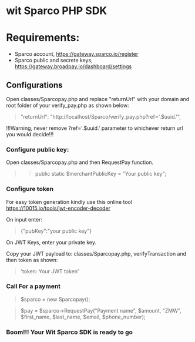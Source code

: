 # wit Sparco PHP SDK
# Requirements:
- Sparco account, https://gateway.sparco.io/register
- Sparco public and secrete keys, https://gateway.broadpay.io/dashboard/settings

## Configurations
Open classes/Sparcopay.php and replace "returnUrl" with your domain and root folder of your verify_pay.php as shown below:
> "returnUrl": "http://localhost/Sparco/verify_pay.php?ref='.$uuid.'",

!!!Warning, never remove ?ref='.$uuid.' parameter to whichever return url you would decide!!!
### Configure public key:
Open classes/Sparcopay.php and then RequestPay function.
>> public static $merchantPublicKey = "Your public key";
### Configure token
For easy token generation kindly use this online tool
https://10015.io/tools/jwt-encoder-decoder

On input enter:
>  {"pubKey":"your public key"}

On JWT Keys, enter your private key.

Copy your JWT payload to:
classes/Sparcopay.php, verifyTransaction and then token as shown:
> 'token: Your JWT token'

### Call For a payment

> $sparco = new Sparcopay();

> $pay = $sparco->RequestPay("Payment name", $amount, "ZMW", $first_name, $last_name, $email, $phone_number);

### Boom!!! Your Wit Sparco SDK is ready to go

